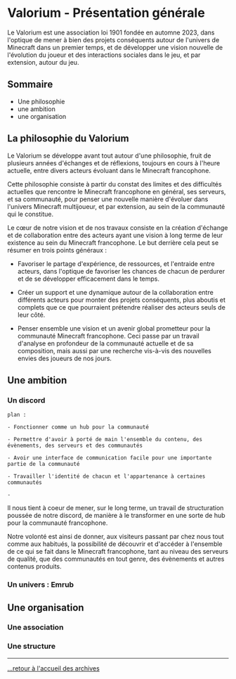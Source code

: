 # Valorium - Présentation générale

Le Valorium est une association loi 1901 fondée en automne 2023, dans l'optique de mener à bien des projets conséquents autour de l'univers de Minecraft dans un premier temps, et de développer une vision nouvelle de l'évolution du joueur et des interactions sociales dans le jeu, et par extension, autour du jeu.

## Sommaire

* Une philosophie
* une ambition
* une organisation
  
## La philosophie du Valorium

Le Valorium se développe avant tout autour d'une philosophie, fruit de plusieurs années d'échanges et de réflexions, toujours en cours à l'heure actuelle, entre divers acteurs évoluant dans le Minecraft francophone.

Cette philosophie consiste à partir du constat des limites et des difficultés actuelles que rencontre le Minecraft francophone en général, ses serveurs, et sa communauté, pour penser une nouvelle manière d'évoluer dans l'univers Minecraft multijoueur, et par extension, au sein de la communauté qui le constitue.

Le cœur de notre vision et de nos travaux consiste en la création d'échange et de collaboration entre des acteurs ayant une vision à long terme de leur existence au sein du Minecraft francophone. Le but derrière cela peut se résumer en trois points généraux :

* Favoriser le partage d'expérience, de ressources, et l'entraide entre acteurs, dans l'optique de favoriser les chances de chacun de perdurer et de se développer efficacement dans le temps.

* Créer un support et une dynamique autour de la collaboration entre différents acteurs pour monter des projets conséquents, plus aboutis et complets que ce que pourraient prétendre réaliser des acteurs seuls de leur côté.

* Penser ensemble une vision et un avenir global prometteur pour la communauté Minecraft francophone. Ceci passe par un travail d'analyse en profondeur de la communauté actuelle et de sa composition, mais aussi par une recherche vis-à-vis des nouvelles envies des joueurs de nos jours.
  
## Une ambition

### Un discord
```
plan :

- Fonctionner comme un hub pour la communauté 

- Permettre d'avoir à porté de main l'ensemble du contenu, des évènements, des serveurs et des communautés 

- Avoir une interface de communication facile pour une importante partie de la communauté 

- Travailler l'identité de chacun et l'appartenance à certaines communautés

- 
```
Il nous tient à coeur de mener, sur le long terme, un travail de structuration poussée de notre discord, de manière à le transformer en une sorte de hub pour la communauté francophone. 

Notre volonté est ainsi de donner, aux visiteurs passant par chez nous tout comme aux habitués, la possibilité de découvrir et d'accéder à l'ensemble de ce qui se fait dans le Minecraft francophone, tant au niveau des serveurs de qualité, que des communautés en tout genre, des évènements et autres contenus produits. 


### Un univers : Emrub


## Une organisation 

### Une association 

### Une structure

  
---

[...retour à l'accueil des archives](../accueil.md)
